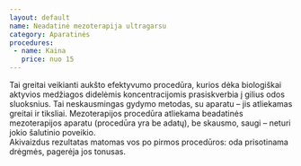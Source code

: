 ```yaml
---
layout: default
name: Neadatinė mezoterapija ultragarsu
category: Aparatinės
procedures:
 - name: Kaina
   price: nuo 15
---
```



<div class="text-box">Tai greitai veikianti aukšto efektyvumo procedūra, kurios dėka biologiškai aktyvios medžiagos didelėmis koncentracijomis prasiskverbia į gilius odos sluoksnius. Tai neskausmingas gydymo metodas, su aparatu – jis atliekamas greitai ir tiksliai.  Mezoterapijos procedūra atliekama beadatinės mezoterapijos aparatu (procedūra yra be adatų), be skausmo, saugi – neturi jokio šalutinio poveikio.
<br>Akivaizdus rezultatas matomas vos po pirmos procedūros: oda prisotinama drėgmės, pagerėja jos tonusas.</div>
